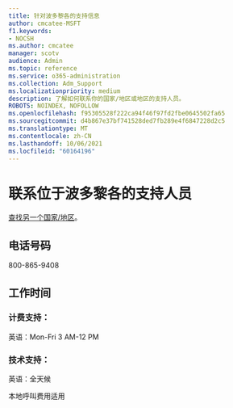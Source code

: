 ```yaml
---
title: 针对波多黎各的支持信息
author: cmcatee-MSFT
f1.keywords:
- NOCSH
ms.author: cmcatee
manager: scotv
audience: Admin
ms.topic: reference
ms.service: o365-administration
ms.collection: Adm_Support
ms.localizationpriority: medium
description: 了解如何联系你的国家/地区或地区的支持人员。
ROBOTS: NOINDEX, NOFOLLOW
ms.openlocfilehash: f95305528f222ca94f46f97fd2fbe0645502fa65
ms.sourcegitcommit: d4b867e37bf741528ded7fb289e4f6847228d2c5
ms.translationtype: MT
ms.contentlocale: zh-CN
ms.lasthandoff: 10/06/2021
ms.locfileid: "60164196"
---
```

# <a name="contact-support-for-guam"></a>联系位于波多黎各的支持人员

[查找另一个国家/地区](../../business-video/get-help-support.md)。

## <a name="phone-number"></a>电话号码
800-865-9408

## <a name="hours"></a>工作时间
### <a name="billing-support"></a>计费支持：

英语：Mon-Fri 3 AM-12 PM

### <a name="technical-support"></a>技术支持：

英语：全天候

本地呼叫费用适用
